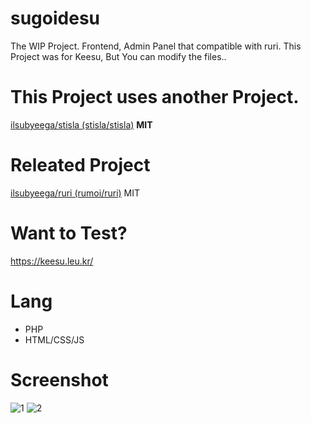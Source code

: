 # sugoidesu
The WIP Project. Frontend, Admin Panel that compatible with ruri.
This Project was for Keesu, But You can modify the files..

# This Project uses another Project.
[ilsubyeega/stisla (stisla/stisla)](https://github.com/ilsubyeega/stisla) **MIT**


# Releated Project
[ilsubyeega/ruri (rumoi/ruri)](https://github.com/ilsubyeega/ruri) MIT

# Want to Test?
https://keesu.leu.kr/


# Lang
- PHP
- HTML/CSS/JS

# Screenshot
![1](https://imgur.com/a/u8qD0WN)
![2](https://imgur.com/a/6psybUq)



